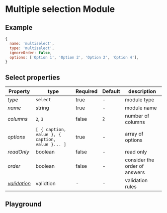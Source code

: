 
# Multiple selection Module

## Example
```jsx
{
  name: 'multiselect',
  type: 'multiselect',
  ignoreOrder: false,
  options: ['Option 1', 'Option 2', 'Option 2', 'Option 4'],
}
```

## Select properties

| Property       | type           | Required | Default | description  |
| -------------- | -------------- | -------- | --------| ------------ |
| *type*         | `select`       | true     | -       | module type  |
| *name*         | string         | true     | -       | module name  |
| *columns*      | `2`, `3`       | false    | `2`     | number of columns  |
| *options*      | `[ { caption, value }, { caption, value }... ]`   | true   | -     | array of options   |
| *readOnly*     | boolean        | false    | -       | read only    |
| *order*        | boolean        | false    | -       | consider the order of answers  |
| *[validation](https://expandorg.github.io/expand-components/?selectedKind=Form%20Builder&selectedStory=Validation)*  | validtion | - | - | validation rules |

## Playground

